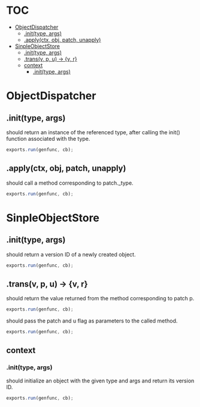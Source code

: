 # TOC
   - [ObjectDispatcher](#objectdispatcher)
     - [.init(type, args)](#objectdispatcher-inittype-args)
     - [.apply(ctx, obj, patch, unapply)](#objectdispatcher-applyctx-obj-patch-unapply)
   - [SinpleObjectStore](#sinpleobjectstore)
     - [.init(type, args)](#sinpleobjectstore-inittype-args)
     - [.trans(v, p, u) -> {v, r}](#sinpleobjectstore-transv-p-u---v-r)
     - [context](#sinpleobjectstore-context)
       - [.init(type, args)](#sinpleobjectstore-context-inittype-args)
<a name=""></a>
 
<a name="objectdispatcher"></a>
# ObjectDispatcher
<a name="objectdispatcher-inittype-args"></a>
## .init(type, args)
should return an instance of the referenced type, after calling the init() function associated with the type.

```js
exports.run(genfunc, cb);
```

<a name="objectdispatcher-applyctx-obj-patch-unapply"></a>
## .apply(ctx, obj, patch, unapply)
should call a method corresponding to patch._type.

```js
exports.run(genfunc, cb);
```

<a name="sinpleobjectstore"></a>
# SinpleObjectStore
<a name="sinpleobjectstore-inittype-args"></a>
## .init(type, args)
should return a version ID of a newly created object.

```js
exports.run(genfunc, cb);
```

<a name="sinpleobjectstore-transv-p-u---v-r"></a>
## .trans(v, p, u) -> {v, r}
should return the value returned from the method corresponding to patch p.

```js
exports.run(genfunc, cb);
```

should pass the patch and u flag as parameters to the called method.

```js
exports.run(genfunc, cb);
```

<a name="sinpleobjectstore-context"></a>
## context
<a name="sinpleobjectstore-context-inittype-args"></a>
### .init(type, args)
should initialize an object with the given type and args and return its version ID.

```js
exports.run(genfunc, cb);
```

